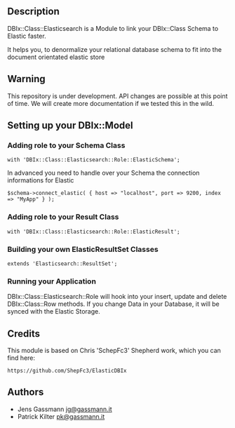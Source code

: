 ## Description

DBIx::Class::Elasticsearch is a Module to link your DBIx::Class Schema to Elastic faster.

It helps you, to denormalize your relational database schema to fit into the document orientated elastic store

## Warning

This repository is under development. API changes are possible at this point of time. We will create more documentation if we tested this in the wild.

## Setting up your DBIx::Model

### Adding role to your Schema Class

    with 'DBIx::Class::Elasticsearch::Role::ElasticSchema';

In advanced you need to handle over your Schema the connection informations for Elastic

    $schema->connect_elastic( { host => "localhost", port => 9200, index => "MyApp" } );

### Adding role to your Result Class

    with 'DBIx::Class::Elasticsearch::Role::ElasticResult';

### Building your own ElasticResultSet Classes

    extends 'Elasticsearch::ResultSet';

### Running your Application

DBIx::Class::Elasticsearch::Role will hook into your insert, update and delete DBIx::Class::Row methods. If you change Data in your Database, it will be synced with the Elastic Storage.

## Credits

This module is based on Chris 'SchepFc3' Shepherd work, which you can find here:

    https://github.com/ShepFc3/ElasticDBIx

## Authors

* Jens Gassmann  <jg@gassmann.it>
* Patrick Kilter <pk@gassmann.it>
